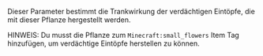 Dieser Parameter bestimmt die Trankwirkung der verdächtigen Eintöpfe, die mit dieser Pflanze hergestellt werden.

HINWEIS: Du musst die Pflanze zum `Minecraft:small_flowers` Item Tag hinzufügen, um verdächtige Eintöpfe herstellen zu können.